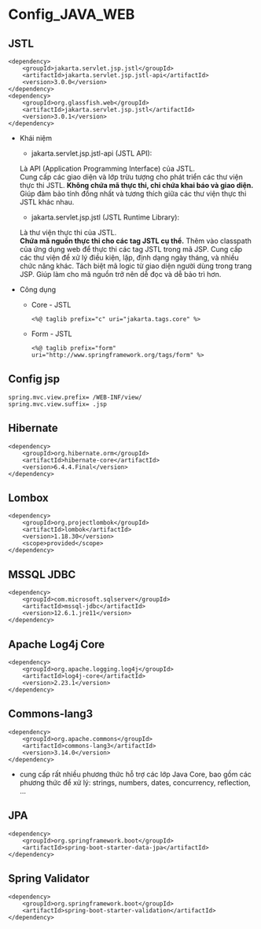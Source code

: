 # Config_JAVA_WEB

## JSTL 
```
<dependency>
    <groupId>jakarta.servlet.jsp.jstl</groupId>
    <artifactId>jakarta.servlet.jsp.jstl-api</artifactId>
    <version>3.0.0</version>
</dependency>
<dependency>
    <groupId>org.glassfish.web</groupId>
    <artifactId>jakarta.servlet.jsp.jstl</artifactId>
    <version>3.0.1</version>
</dependency>
```
- Khái niệm
    - jakarta.servlet.jsp.jstl-api (JSTL API):
      
    Là API (Application Programming Interface) của JSTL.
  <br>
    Cung cấp các giao diện và lớp trừu tượng cho phát triển các thư viện thực thi JSTL.
    <b>Không chứa mã thực thi, chỉ chứa khai báo và giao diện.</b>
    Giúp đảm bảo tính đồng nhất và tương thích giữa các thư viện thực thi JSTL khác nhau.

    - jakarta.servlet.jsp.jstl (JSTL Runtime Library):

    Là thư viện thực thi của JSTL.
  <br>
    <b>Chứa mã nguồn thực thi cho các tag JSTL cụ thể.</b>
    Thêm vào classpath của ứng dụng web để thực thi các tag JSTL trong mã JSP.
    Cung cấp các thư viện để xử lý điều kiện, lặp, định dạng ngày tháng, và nhiều chức năng khác.
    Tách biệt mã logic từ giao diện người dùng trong trang JSP.
    Giúp làm cho mã nguồn trở nên dễ đọc và dễ bảo trì hơn.

- Công dụng
  - Core - JSTL 
    ```
    <%@ taglib prefix="c" uri="jakarta.tags.core" %>
    ```
  - Form - JSTL 
    ``` 
    <%@ taglib prefix="form" uri="http://www.springframework.org/tags/form" %>
    ```

## Config jsp 
```
spring.mvc.view.prefix= /WEB-INF/view/
spring.mvc.view.suffix= .jsp
```

## Hibernate
```
<dependency>
    <groupId>org.hibernate.orm</groupId>
    <artifactId>hibernate-core</artifactId>
    <version>6.4.4.Final</version>
</dependency>
```

## Lombox
```
<dependency>
    <groupId>org.projectlombok</groupId>
    <artifactId>lombok</artifactId>
    <version>1.18.30</version>
    <scope>provided</scope>
</dependency>
```

## MSSQL JDBC
``` 
<dependency>
    <groupId>com.microsoft.sqlserver</groupId>
    <artifactId>mssql-jdbc</artifactId>
    <version>12.6.1.jre11</version>
</dependency>
```

## Apache Log4j Core
``` 
<dependency>
    <groupId>org.apache.logging.log4j</groupId>
    <artifactId>log4j-core</artifactId>
    <version>2.23.1</version>
</dependency>
```

## Commons-lang3
```
<dependency>
    <groupId>org.apache.commons</groupId>
    <artifactId>commons-lang3</artifactId>
    <version>3.14.0</version>
</dependency>
```
- cung cấp rất nhiều phương thức hỗ trợ các lớp Java Core, bao gồm các phương thức để xử lý: strings, numbers, dates, concurrency, reflection, … 

## JPA 
```
<dependency>
    <groupId>org.springframework.boot</groupId>
    <artifactId>spring-boot-starter-data-jpa</artifactId>
</dependency>
```

## Spring Validator 
``` 
<dependency>
    <groupId>org.springframework.boot</groupId>
    <artifactId>spring-boot-starter-validation</artifactId>
</dependency>
```


